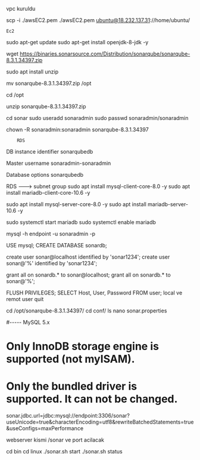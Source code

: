 vpc kuruldu

scp -i ./awsEC2.pem ./awsEC2.pem ubuntu@18.232.137.31://home/ubuntu/

    Ec2 

sudo apt-get update
sudo apt-get install openjdk-8-jdk -y

wget https://binaries.sonarsource.com/Distribution/sonarqube/sonarqube-8.3.1.34397.zip 

sudo apt install unzip

mv sonarqube-8.3.1.34397.zip /opt

cd  /opt

unzip sonarqube-8.3.1.34397.zip 

cd sonar
sudo useradd sonaradmin
sudo passwd sonaradmin/sonaradmin

chown -R sonaradmin:sonaradmin sonarqube-8.3.1.34397

        RDS
DB instance identifier
sonarqubedb

Master username
sonaradmin-sonaradmin

Database options
sonarqubedb

RDS ---> subnet group 
sudo apt install mysql-client-core-8.0 -y
sudo apt install mariadb-client-core-10.6 -y

sudo apt install mysql-server-core-8.0 -y
sudo apt install mariadb-server-10.6 -y

sudo systemctl start mariadb
sudo systemctl enable mariadb

mysql -h endpoint -u sonaradmin -p

USE mysql;
CREATE DATABASE sonardb;

create user sonar@localhost identified by 'sonar1234';
create user sonar@'%' identified by 'sonar1234';

grant all on sonardb.* to sonar@localhost;
grant all on sonardb.* to sonar@'%';

FLUSH PRIVILEGES;
SELECT Host, User, Password FROM user; local ve remot user
quit

cd /opt/sonarqube-8.3.1.34397/
cd conf/
ls
nano sonar.properties

#----- MySQL 5.x
# Only InnoDB storage engine is supported (not myISAM).
# Only the bundled driver is supported. It can not be changed.
sonar.jdbc.url=jdbc:mysql://endpoint:3306/sonar?useUnicode=true&characterEncoding=utf8&rewriteBatchedStatements=true&useConfigs=maxPerformance

webserver kismi /sonar ve port acilacak

cd bin
cd linux
./sonar.sh start
./sonar.sh status

